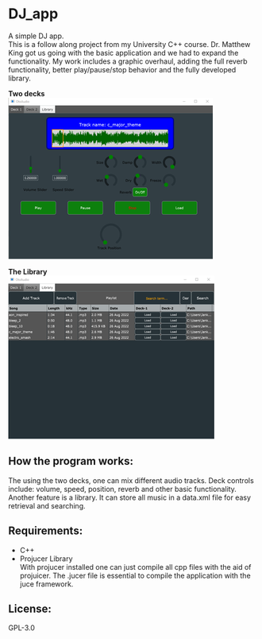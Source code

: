 # DJ_app

A simple DJ app.  
This is a follow along project from my University C++ course. Dr. Matthew King got us going with the basic application and we had to expand the functionality. My work includes a graphic overhaul, adding the full reverb functionality, better play/pause/stop behavior and the fully developed library.   

**Two decks**  
![Decks](/Screenshots/deck.png)

**The Library**  
![Decks](/Screenshots/library.png)

## How the program works: 
The using the two decks, one can mix different audio tracks. Deck controls include: volume, speed, position, reverb and other basic functionality. Another feature is a library. It can store all music in a data.xml file for easy retrieval and searching.

## Requirements: 
  - C++ 
  - Projucer Library   
With projucer installed one can just compile all cpp files with the aid of projuicer. The .jucer file is essential to compile the application with the juce framework. 

## License: 
GPL-3.0
